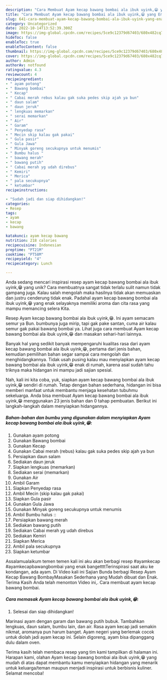 ```yaml
---
description: "Cara Membuat Ayam kecap bawang bombai ala ibuk uyink,😁 yang Enak"
title: "Cara Membuat Ayam kecap bawang bombai ala ibuk uyink,😁 yang Enak"
slug: 641-cara-membuat-ayam-kecap-bawang-bombai-ala-ibuk-uyink-yang-enak
category: Uncategorized
date: 2022-10-14T13:52:39.300Z
image: https://img-global.cpcdn.com/recipes/5ce9c12379d67403/680x482cq70/ayam-kecap-bawang-bombai-ala-ibuk-uyink-foto-resep-utama.jpg
hideToc: false
enableToc: true
enableTocContent: false
thumbnail: https://img-global.cpcdn.com/recipes/5ce9c12379d67403/680x482cq70/ayam-kecap-bawang-bombai-ala-ibuk-uyink-foto-resep-utama.jpg
cover: https://img-global.cpcdn.com/recipes/5ce9c12379d67403/680x482cq70/ayam-kecap-bawang-bombai-ala-ibuk-uyink-foto-resep-utama.jpg
author: Admin
authorAv: notfound
ratingvalue: 4.3
reviewcount: 4
recipeingredient:
- " ayam potong"
- " Bawang bombai"
- " Kecap"
- " Cabai merah rebus kalau gak suka pedes skip ajah ya bun"
- " daun salam"
- " daun jeruk"
- " lengkuas memarkan"
- " serai memarkan"
- " Air"
- " Garam"
- " Penyedap rasa"
- " Mecin skip kalau gak pakai"
- " Gula pasir"
- " Gula Jawa"
- " Minyak goreng secukupnya untuk menumis"
- " Bumbu halus "
- " bawang merah"
- " bawang putih"
- " Cabai merah yg udah direbus"
- " Kemiri"
- " Merica"
- " pala secukupnya"
- " ketumbar"
recipeinstructions:

- "Sudah jadi dan siap dihidangkan!"
categories:
- Resep
tags:
- ayam
- kecap
- bawang

katakunci: ayam kecap bawang 
nutrition: 218 calories
recipecuisine: Indonesian
preptime: "PT21M"
cooktime: "PT58M"
recipeyield: "4"
recipecategory: Lunch

---
```





Anda sedang mencari inspirasi resep ayam kecap bawang bombai ala ibuk uyink,😁 yang unik? Cara membuatnya sangat tidak terlalu sulit namun tidak gampang juga. Kalau salah mengolah maka hasilnya tidak akan memuaskan dan justru cenderung tidak enak. Padahal ayam kecap bawang bombai ala ibuk uyink,😁 yang enak selayaknya memiliki aroma dan cita rasa yang mampu memancing selera Kita.





Resep Ayam kecap bawang bombai ala ibuk uyink,😁. Ini ayam semacam semur ya Bun. bumbunya juga mirip, tapi gak pake santan, cuma air kalau semur gak pakai bawang bombai ya. Lihat juga cara membuat Ayam kecap bawang bombai ala ibuk uyink,😁 dan masakan sehari-hari lainnya.

Banyak hal yang sedikit banyak mempengaruhi kualitas rasa dari ayam kecap bawang bombai ala ibuk uyink,😁, pertama dari jenis bahan, kemudian pemilihan bahan segar sampai cara mengolah dan menghidangkannya. Tidak usah pusing kalau mau menyiapkan ayam kecap bawang bombai ala ibuk uyink,😁 enak di rumah, karena asal sudah tahu triknya maka hidangan ini mampu jadi sajian spesial.






Nah, kali ini kita coba, yuk, siapkan ayam kecap bawang bombai ala ibuk uyink,😁 sendiri di rumah. Tetap dengan bahan sederhana, hidangan ini bisa memberi manfaat untuk membantu menjaga kesehatan tubuhmu sekeluarga. Anda bisa membuat Ayam kecap bawang bombai ala ibuk uyink,😁 menggunakan 23 jenis bahan dan 0 tahap pembuatan. Berikut ini langkah-langkah dalam menyiapkan hidangannya.

<!--inarticleads1-->

##### Bahan-bahan dan bumbu yang digunakan dalam menyiapkan Ayam kecap bawang bombai ala ibuk uyink,😁:

1. Gunakan  ayam potong
1. Gunakan  Bawang bombai
1. Gunakan  Kecap
1. Gunakan  Cabai merah (rebus) kalau gak suka pedes skip ajah ya bun
1. Persiapkan  daun salam
1. Sediakan  daun jeruk
1. Siapkan  lengkuas (memarkan)
1. Sediakan  serai (memarkan)
1. Gunakan  Air
1. Ambil  Garam
1. Siapkan  Penyedap rasa
1. Ambil  Mecin (skip kalau gak pakai)
1. Siapkan  Gula pasir
1. Gunakan  Gula Jawa
1. Gunakan  Minyak goreng secukupnya untuk menumis
1. Ambil  Bumbu halus ::
1. Persiapkan  bawang merah
1. Sediakan  bawang putih
1. Sediakan  Cabai merah yg udah direbus
1. Sediakan  Kemiri
1. Siapkan  Merica
1. Ambil  pala secukupnya
1. Siapkan  ketumbar


Assalamualaikum temen temen kali ini aku akan berbagi resep #ayamkecap #ayamkecapbawangbombai yang enak bangettttTerinspirasi saat aku ke kondangan, ada ayam. Di Video kali ini Sajian Bunda berbagi Resep Ayam Kecap Bawang BombayMasakan Sederhana yang Mudah dibuat dan Enak. Terima Kasih Anda telah menonton Video ini,. Cara membuat ayam kecap bawang bombai. 

<!--inarticleads2-->

##### Cara memasak Ayam kecap bawang bombai ala ibuk uyink,😁:


1. Selesai dan siap dihidangkan!

Marinasi ayam dengan garam dan bawang putih bubuk. Tambahkan lengkuas, daun salam, bumbu lain, dan air. Rasa ayam kecap jadi semakin nikmat, aromanya pun harum banget. Ayam negeri yang berlemak cocok untuk diolah jadi ayam kecap ini. Selain digoreng, ayam bisa dipanggang dulu dalam oven. 

Terima kasih telah membaca resep yang tim kami tampilkan di halaman ini. Harapan kami, olahan Ayam kecap bawang bombai ala ibuk uyink,😁 yang mudah di atas dapat membantu kamu menyiapkan hidangan yang menarik untuk keluarga/teman maupun menjadi inspirasi untuk berbisnis kuliner. Selamat mencoba!
